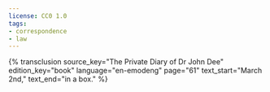 ```yaml
---
license: CC0 1.0
tags:
- correspondence
- law
---
```

{% transclusion
  source_key="The Private Diary of Dr John Dee"
  edition_key="book"
  language="en-emodeng"
  page="61"
  text_start="March 2nd,"
  text_end="in a box."
%}

